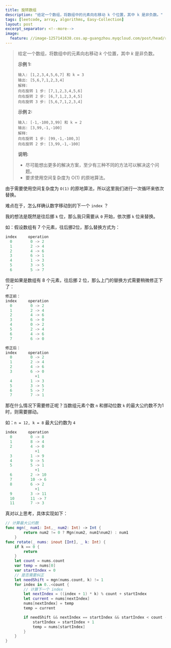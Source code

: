 ```yaml
---
title: 旋转数组
description: "给定一个数组，将数组中的元素向右移动 k 个位置，其中 k 是非负数。"
tags: [leetcode, array, algorithms, Easy-Collection]
layout: post
excerpt_separator: <!--more-->
image:
  feature: //image-1257141638.cos.ap-guangzhou.myqcloud.com/post/head/rotate-array.jpg
---
```


>给定一个数组，将数组中的元素向右移动 *k* 个位置，其中 *k* 是非负数。
>
>**示例 1:**
>
>```
>输入: [1,2,3,4,5,6,7] 和 k = 3
>输出: [5,6,7,1,2,3,4]
>解释:
>向右旋转 1 步: [7,1,2,3,4,5,6]
>向右旋转 2 步: [6,7,1,2,3,4,5]
>向右旋转 3 步: [5,6,7,1,2,3,4]
>```
>
>**示例 2:**
>
>```
>输入: [-1,-100,3,99] 和 k = 2
>输出: [3,99,-1,-100]
>解释: 
>向右旋转 1 步: [99,-1,-100,3]
>向右旋转 2 步: [3,99,-1,-100]
>```
>
>**说明:**
>
>- 尽可能想出更多的解决方案，至少有三种不同的方法可以解决这个问题。
>- 要求使用空间复杂度为 O(1) 的原地算法。

由于需要使用空间复杂度为 `O(1)` 的原地算法，所以这里我们进行一次循环来依次替换。

难点在于，怎么样确认数字移动到的下一个 `index` ？

我的想法是既然是往后挪 `k` 位，那么我只需要从 `0` 开始，依次挪 `k` 位来替换。

如：假设数组有 7 个元素，往后挪2位，那么替换方式为：

```javascript
index     operation
  0        0 -> 2
  1        2 -> 4
  2        4 -> 6
  3        6 -> 1
  4        1 -> 3
  5        3 -> 5
  6        5 -> 7
```

但是如果是数组有 8 个元素，往后挪 2 位，那么上门的替换方式需要稍微修正下了：

```javascript
修正前：
index     operation
  0        0 -> 2
  1        2 -> 4
  2        4 -> 6
  3        6 -> 0
  4        0 -> 2
  5        2 -> 4
  6        4 -> 6
  7        6 -> 0

修正后：
index     operation
  0        0 -> 2
  1        2 -> 4
  2        4 -> 6
  3        6 -> 0
             +1
  4        1 -> 3
  5        3 -> 5
  6        5 -> 7
  7        7 -> 1
```

那在什么情况下需要修正呢？当数组元素个数 `n` 和挪动位数 `k` 的最大公约数不为1时，则需要挪动。

如：`n = 12, k = 8` 最大公约数为 `4`

```javascript
index     operation
  0        0 -> 8
  1        8 -> 4
  2        4 -> 0
             +1
  3        1 -> 9
  4        9 -> 5
  5        5 -> 1
             +1
  6        2 -> 10
  7        10 -> 6
  8        6 -> 2
             +1
  9        3 -> 11
  10       11 -> 7
  11       7 -> 3
```

真对以上思考，具体实现如下：

```swift
// 计算最大公约数
func mgn(_ num1: Int,_ num2: Int) -> Int {
        return num2 != 0 ? Mgn(num2, num1%num2) : num1
    }
func rotate(_ nums: inout [Int], _ k: Int) {
    if k == 0 {
        return
    }
    let count = nums.count
    var temp = nums[0]
    var startIndex = 0
    // 是否需要纠正
    let needShift = mgn(nums.count, k) != 1
    for index in 0..<count {
        // 计算下一个 index
        let nextIndex = ((index + 1) * k) % count + startIndex
        let current = nums[nextIndex]
        nums[nextIndex] = temp
        temp = current

        if needShift && nextIndex == startIndex && startIndex < count - 1 {
            startIndex = startIndex + 1
            temp = nums[startIndex]
        }
    }
}
```

